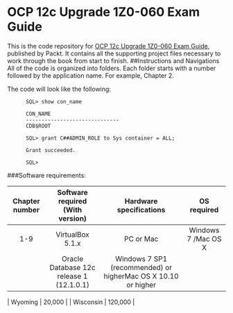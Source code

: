 # OCP 12c Upgrade 1Z0-060 Exam Guide
This is the code repository for [OCP 12c Upgrade 1Z0-060 Exam Guide](https://www.packtpub.com/big-data-and-business-intelligence/ocp-upgrade-1z0-060-exam-guide?utm_source=github&utm_medium=repository&utm_content=9781787126602), published by Packt. It contains all the supporting project files necessary to work through the book from start to finish.
##Instructions and Navigations
All of the code is organized into folders. Each folder starts with a number followed by the application name. For example, Chapter 2.


The code will look like the following:

          SQL> show con_name

          CON_NAME
          ------------------------------
          CDB$ROOT

          SQL> grant C##ADMIN_ROLE to Sys container = ALL;

          Grant succeeded.

          SQL>
          
###Software requirements:

| Chapter number | Software required (With version) | Hardware specifications | OS required |
|:--------------:|:--------------------------------:|:-----------------------:|:-----------:|
| 1-9 | VirtualBox 5.1.x  | PC or Mac | Windows 7 /Mac OS X |
|     | Oracle Database 12c release 1 (12.1.0.1) | Windows 7 SP1 (recommended) or higherMac OS X 10.10 or higher |    | 



| Wyoming | 20,000 |
| Wisconsin | 120,000 |
